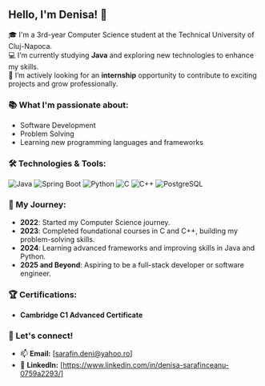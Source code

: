 ## Hello, I'm Denisa! 👋
🎓 I'm a 3rd-year Computer Science student at the Technical University of Cluj-Napoca.  
💻 I’m currently studying **Java** and exploring new technologies to enhance my skills.  
🌟 I’m actively looking for an **internship** opportunity to contribute to exciting projects and grow professionally.  

### 📚 What I'm passionate about:
- Software Development
- Problem Solving
- Learning new programming languages and frameworks

### 🛠️ Technologies & Tools:
![Java](https://img.shields.io/badge/Java-%23ED8B00.svg?style=for-the-badge&logo=java&logoColor=white)
![Spring Boot](https://img.shields.io/badge/Spring%20Boot-%236DB33F.svg?style=for-the-badge&logo=spring&logoColor=white)
![Python](https://img.shields.io/badge/Python-%233776AB.svg?style=for-the-badge&logo=python&logoColor=white)
![C](https://img.shields.io/badge/C-%2300599C.svg?style=for-the-badge&logo=c&logoColor=white)
![C++](https://img.shields.io/badge/C%2B%2B-%2300599C.svg?style=for-the-badge&logo=c%2B%2B&logoColor=white)
![PostgreSQL](https://img.shields.io/badge/PostgreSQL-%23336791.svg?style=for-the-badge&logo=postgresql&logoColor=white)

### 🚀 My Journey:
- **2022**: Started my Computer Science journey.
- **2023**: Completed foundational courses in C and C++, building my problem-solving skills.
- **2024**: Learning advanced frameworks and improving skills in Java and Python.  
- **2025 and Beyond**: Aspiring to be a full-stack developer or software engineer.

### 🏆 Certifications:
- **Cambridge C1 Advanced Certificate**

### 💼 Let's connect!
- 📫 **Email:** [sarafin.deni@yahoo.ro]  
- 💼 **LinkedIn:** [https://www.linkedin.com/in/denisa-sarafinceanu-0759a2293/]
